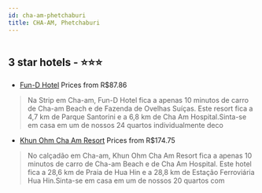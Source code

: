 ```yaml
---
id: cha-am-phetchaburi
title: CHA-AM, Phetchaburi
---
```


<center><img src="https://i.travelapi.com/hotels/8000000/7820000/7810100/7810062/w957h539x1y0-c375823e_z.jpg" alt="" /></center>


##  3 star hotels - ⭐️⭐️⭐️

-    [Fun-D Hotel](https://www.hurb.com/br/aud/https://www.hurb.com/br/hotels/cha-am/fun-d-hotel-HT-6ZZW?cmp=18055) Prices from R$87.86
   > Na Strip em Cha-am, Fun-D Hotel fica a apenas 10 minutos de carro de Cha-am Beach e de Fazenda de Ovelhas Suíças.  Este resort fica a 4,7 km de Parque Santorini e a 6,8 km de Cha Am Hospital.Sinta-se em casa em um de nossos 24 quartos individualmente deco
-    [Khun Ohm Cha Am Resort](https://www.hurb.com/br/aud/https://www.hurb.com/br/hotels/cha-am/khun-ohm-cha-am-resort-HT-OB77?cmp=18055) Prices from R$174.75
   > No calçadão em Cha-am, Khun Ohm Cha Am Resort fica a apenas 10 minutos de carro de Cha-am Beach e de Cha Am Hospital.  Este hotel fica a 28,6 km de Praia de Hua Hin e a 28,8 km de Estação Ferroviária Hua Hin.Sinta-se em casa em um de nossos 20 quartos com
